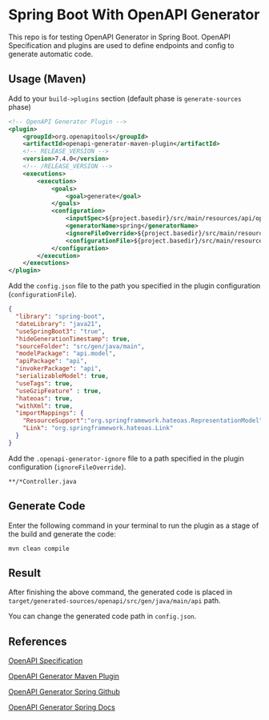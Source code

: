 # Spring Boot With OpenAPI Generator
This repo is for testing OpenAPI Generator in Spring Boot. OpenAPI Specification and plugins are used to define endpoints and config to generate automatic code.

## Usage (Maven)
Add to your `build->plugins` section (default phase is `generate-sources` phase)

```xml
<!-- OpenAPI Generator Plugin -->
<plugin>
    <groupId>org.openapitools</groupId>
    <artifactId>openapi-generator-maven-plugin</artifactId>
    <!-- RELEASE_VERSION -->
    <version>7.4.0</version>
    <!-- /RELEASE_VERSION -->
    <executions>
        <execution>
            <goals>
                <goal>generate</goal>
            </goals>
            <configuration>
                <inputSpec>${project.basedir}/src/main/resources/api/openapi.yaml</inputSpec>
                <generatorName>spring</generatorName>
                <ignoreFileOverride>${project.basedir}/src/main/resources/api/.openapi-generator-ignore</ignoreFileOverride>
                <configurationFile>${project.basedir}/src/main/resources/api/config.json</configurationFile>
            </configuration>
        </execution>
    </executions>
</plugin>
```

Add the `config.json` file to the path you specified in the plugin configuration (`configurationFile`).

```json
{
  "library": "spring-boot",
  "dateLibrary": "java21",
  "useSpringBoot3": "true",
  "hideGenerationTimestamp": true,
  "sourceFolder": "src/gen/java/main",
  "modelPackage": "api.model",
  "apiPackage": "api",
  "invokerPackage": "api",
  "serializableModel": true,
  "useTags": true,
  "useGzipFeature" : true,
  "hateoas": true,
  "withXml": true,
  "importMappings": {
    "ResourceSupport":"org.springframework.hateoas.RepresentationModel",
    "Link": "org.springframework.hateoas.Link"
  }
}
```

Add the `.openapi-generator-ignore` file to a path specified in the plugin configuration (`ignoreFileOverride`).
```.openapi generator
**/*Controller.java
```

## Generate Code
Enter the following command in your terminal to run the plugin as a stage of the build and generate the code:

```shell
mvn clean compile
```

## Result
After finishing the above command, the generated code is placed in `target/generated-sources/openapi/src/gen/java/main/api` path.

You can change the generated code path in `config.json`.

## References
[OpenAPI Specification](https://swagger.io/specification/)

[OpenAPI Generator Maven Plugin](https://github.com/OpenAPITools/openapi-generator/blob/master/modules/openapi-generator-maven-plugin/README.md)

[OpenAPI Generator Spring Github](https://github.com/OpenAPITools/openapi-generator/blob/master/docs/generators/spring.md)

[OpenAPI Generator Spring Docs](https://openapi-generator.tech/docs/generators/spring/)